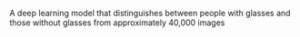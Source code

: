 A deep learning model that distinguishes between people with glasses and those without glasses from approximately 40,000 images
